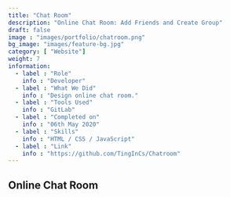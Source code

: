 ```yaml
---
title: "Chat Room"
description: "Online Chat Room: Add Friends and Create Group"
draft: false
image : "images/portfolio/chatroom.png"
bg_image: "images/feature-bg.jpg"
category: [ "Website"]
weight: 7
information:
  - label : "Role"
    info : "Developer"
  - label : "What We Did"
    info : "Design online chat room."
  - label : "Tools Used"
    info : "GitLab"
  - label : "Completed on"
    info : "06th May 2020"
  - label : "Skills"
    info : "HTML / CSS / JavaScript"
  - label : "Link"
    info : "https://github.com/TingInCs/Chatroom"
---
```


## Online Chat Room


